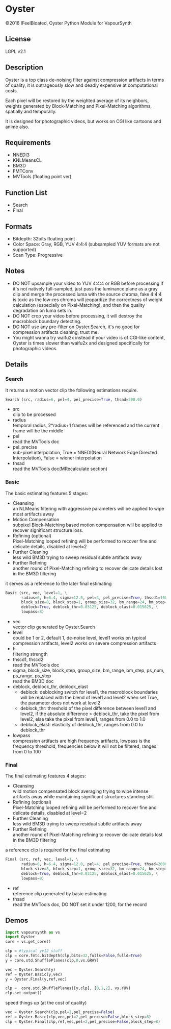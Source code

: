 # Oyster
©2016 IFeelBloated, Oyster Python Module for VapourSynth
## License
LGPL v2.1
## Description
Oyster is a top class de-noising filter against compression artifacts in terms of quality, it is outrageously slow and deadly expensive at computational costs.

Each pixel will be restored by the weighted average of its neighbors, weights generated by Block-Matching and Pixel-Matching algorithms, spatially and temporally.

It is designed for photographic videos, but works on CGI like cartoons and anime also.
## Requirements
- NNEDI3
- KNLMeansCL
- BM3D
- FMTConv
- MVTools (floating point ver)

## Function List
- Search
- Final

## Formats
- Bitdepth: 32bits floating point
- Color Space: Gray, RGB, YUV 4:4:4 (subsampled YUV formats are not supported)
- Scan Type: Progressive

## Notes
- DO NOT upsample your video to YUV 4:4:4 or RGB before processing if it's not natively full-sampled, just pass the luminance plane as a gray clip and merge the processed luma with the source chroma, fake 4:4:4 is toxic as the low-res chroma will jeopardize the correctness of weight calculation (especially on Pixel-Matching), and then the quality degradation on luma sets in.
- DO NOT crop your video before processing, it will destroy the macroblock boundary detecting.
- DO NOT use any pre-filter on Oyster.Search, it's no good for compression artifacts cleaning, trust me.
- You might wanna try waifu2x instead if your video is of CGI-like content, Oyster is times slower than waifu2x and designed specifically for photographic videos.

## Details
### Search
It returns a motion vector clip the following estimations require.
```python
Search (src, radius=6, pel=4, pel_precise=True, thsad=200.0)
```
- src<br />
  clip to be processed
- radius<br />
  temporal radius, 2*radius+1 frames will be referenced and the current frame will be the middle
- pel<br />
  read the MVTools doc
- pel_precise<br />
  sub-pixel interpolation, True = NNEDI(Neural Network Edge Directed Interpolation), False = wiener interpolation
- thsad<br />
  read the MVTools doc(MRecalculate section)

### Basic
The basic estimating features 5 stages:

- Cleansing<br />
  an NLMeans filtering with aggressive parameters will be applied to wipe most artifacts away
- Motion Compensation<br />
  subpixel Block-Matching based motion compensation will be applied to recover significant structure loss.
- Refining (optional) <br />
  Pixel-Matching looped refining will be performed to recover fine and delicate details, disabled at level=2
- Further Cleaning<br />
  less wild BM3D trying to sweep residual subtle artifacts away
- Further Refining<br />
  another round of Pixel-Matching refining to recover delicate details lost in the BM3D filtering

it serves as a reference to the later final estimating
```python
Basic (src, vec, level=1, \
       radius=6, h=6.4, sigma=12.0, pel=4, pel_precise=True, thscd1=10000, thscd2=255, \
       block_size=8, block_step=1, group_size=32, bm_range=24, bm_step=1, ps_num=2, ps_range=8, ps_step=1, \
       deblock=True, deblock_thr=0.03125, deblock_elast=0.015625, \
       lowpass=8)
```
- vec<br />
  vector clip generated by Oyster.Search
- level<br />
  could be 1 or 2, default 1, de-noise level, level1 works on typical compression artifacts, level2 works on severe compression artifacts
- h<br />
  filtering strength
- thscd1, thscd2<br />
  read the MVTools doc
- sigma, block_size, block_step, group_size, bm_range, bm_step, ps_num, ps_range, ps_step<br />
  read the BM3D doc
- deblock, deblock_thr, deblock_elast<br />
  - deblock: deblocking switch for level1, the macroblock boundaries will be replaced with the blend of level1 and level2 when set True, the parameter does not work at level2
  - deblock_thr: threshold of the pixel difference between level1 and level2, if the absolute difference > deblock_thr, take the pixel from level2, else take the pixel from level1, ranges from 0.0 to 1.0
  - deblock_elast: elasticity of deblock_thr, ranges from 0.0 to deblock_thr
- lowpass<br />
  compression artifacts are high frequency artifacts, lowpass is the frequency threshold, frequencies below it will not be filtered, ranges from 0 to 100

### Final
The final estimating features 4 stages:

- Cleansing<br />
  wild motion compensated block averaging trying to wipe intense artifacts away while maintaining significant structures standing still
- Refining (optional) <br />
  Pixel-Matching looped refining will be performed to recover fine and delicate details, disabled at level=2
- Further Cleaning<br />
  less wild BM3D trying to sweep residual subtle artifacts away
- Further Refining<br />
  another round of Pixel-Matching refining to recover delicate details lost in the BM3D filtering

a reference clip is required for the final estimating
```python
Final (src, ref, vec, level=1, \
       radius=6, h=6.4, sigma=12.0, pel=4, pel_precise=True, thsad=2000, thscd1=10000, thscd2=255, \
       block_size=8, block_step=1, group_size=32, bm_range=24, bm_step=1, ps_num=2, ps_range=8, ps_step=1, \
       deblock=True, deblock_thr=0.03125, deblock_elast=0.015625, \
       lowpass=8)
```
- ref<br />
  reference clip generated by basic estimating
- thsad<br />
  read the MVTools doc, DO NOT set it under 1200, for the record

## Demos
```python
import vapoursynth as vs
import Oyster
core = vs.get_core()

clp = #typical yv12 stuff
clp = core.fmtc.bitdepth(clp,bits=32,fulls=False,fulld=True)
y = core.std.ShufflePlanes(clp,0,vs.GRAY)

vec = Oyster.Search(y)
ref = Oyster.Basic(y,vec)
y = Oyster.Final(y,ref,vec)

clp =  core.std.ShufflePlanes([y,clp], [0,1,2], vs.YUV)
clp.set_output()
```
speed things up (at the cost of quality)
```python
vec = Oyster.Search(clp,pel=2,pel_precise=False)
ref = Oyster.Basic(clp,vec,pel=2,pel_precise=False,block_step=8)
clp = Oyster.Final(clp,ref,vec,pel=2,pel_precise=False,block_step=8)
```
